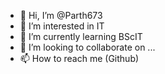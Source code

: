 - 👋 Hi, I’m @Parth673
- 👀 I’m interested in IT
- 🌱 I’m currently learning BScIT
- 💞️ I’m looking to collaborate on ...
- 📫 How to reach me (Github)

<!---
Parth673/Parth673 is a ✨ special ✨ repository because its `README.md` (this file) appears on your GitHub profile.
You can click the Preview link to take a look at your changes.
--->
